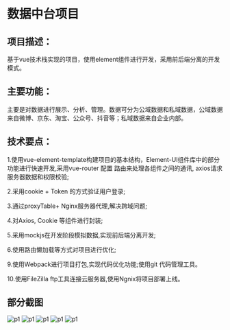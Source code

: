 # 数据中台项目
## 项目描述：
基于vue技术栈实现的项目，使用element组件进行开发，采用前后端分离的开发模式。

## 主要功能：

主要是对数据进行展示、分析、管理。数据可分为公域数据和私域数据，公域数据来自微博、京东、淘宝、公众号、抖音等；私域数据来自企业内部。

## 技术要点：
1.使用vue-element-template构建项目的基本结构，Element-UI组件库中的部分功能进行快速开发,采用vue-router 配置 路由来处理各组件之间的通讯, axios请求服务器数据和权限校验;

2.采用cookie + Token 的方式验证用户登录; 

3.通过proxyTable+ Nginx服务器代理,解决跨域问题;

4.对Axios, Cookie 等组件进行封装;

5.采用mockjs在开发阶段模拟数据,实现前后端分离开发;

6.使用路由懒加载等方式对项目进行优化;

9.使用Webpack进行项目打包,实现代码优化功能;使用git 代码管理工具。

10.使用FileZilla  ftp工具连接云服务器,使用Ngnix将项目部署上线。


## 部分截图

![p1](https://raw.githubusercontent.com/will-wang-china/qs-data-center/dev/img/%E4%BA%AC%E4%B8%9C%E6%95%B0%E6%8D%AE%E6%A6%82%E8%A7%88.png)
![p1](https://raw.githubusercontent.com/will-wang-china/qs-data-center/dev/img/%E5%85%A8%E7%90%83%E9%94%80%E5%94%AE%E9%87%8F.png)
![p1](https://raw.githubusercontent.com/will-wang-china/qs-data-center/dev/img/%E5%BE%AE%E5%8D%9A%E6%95%B0%E6%8D%AE%E5%9B%BE%E8%A1%A8.png)
![p1](https://raw.githubusercontent.com/will-wang-china/qs-data-center/dev/img/%E5%BE%AE%E5%8D%9A%E6%95%B0%E6%8D%AE%E6%A6%82%E8%A7%88.png)
![p1](https://raw.githubusercontent.com/will-wang-china/qs-data-center/dev/img/%E8%90%A5%E9%94%80%E6%97%A5%E5%8E%86.png)


